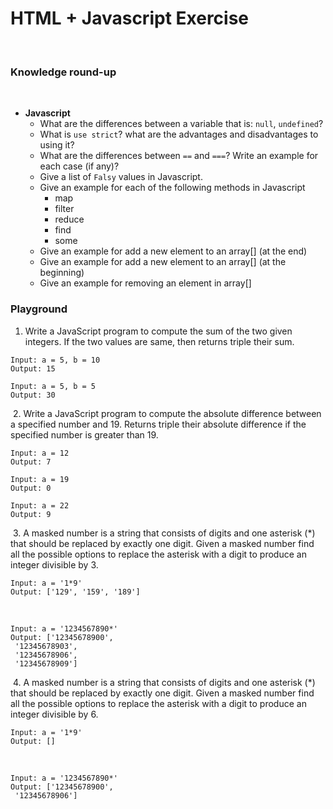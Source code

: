 # HTML + Javascript Exercise
​
### Knowledge round-up
​
- **Javascript**
​
  - What are the differences between a variable that is: `null`, `undefined`?
  - What is `use strict`? what are the advantages and disadvantages to using it?
  - What are the differences between `==` and `===`? Write an example for each case (if any)?
  - Give a list of `Falsy` values in Javascript.
  - Give an example for each of the following methods in Javascript
    + map
    + filter
    + reduce
    + find
    + some
  - Give an example for add a new element to an array[] (at the end)
  - Give an example for add a new element to an array[] (at the beginning)
  - Give an example for removing an element in array[]
​
### Playground
1. Write a JavaScript program to compute the sum of the two given integers. If the two values are same, then returns triple their sum.
```
Input: a = 5, b = 10
Output: 15
​
Input: a = 5, b = 5
Output: 30
```
​
2. Write a JavaScript program to compute the absolute difference between a specified number and 19. Returns triple their absolute difference if the specified number is greater than 19.
​
```
Input: a = 12
Output: 7
​
Input: a = 19
Output: 0
​
Input: a = 22
Output: 9
```
​
3. A masked number is a string that consists of digits and one asterisk (*) that should be replaced by exactly one digit. Given a masked number find all the possible options to replace the asterisk with a digit to produce an integer divisible by 3.
​
```
Input: a = '1*9'
Output: ['129', '159', '189']
```
​
```
Input: a = '1234567890*'
Output: ['12345678900', 
 '12345678903', 
 '12345678906', 
 '12345678909']
```
​
4. A masked number is a string that consists of digits and one asterisk (*) that should be replaced by exactly one digit. Given a masked number find all the possible options to replace the asterisk with a digit to produce an integer divisible by 6.
​
```
Input: a = '1*9'
Output: []
```
​
```
Input: a = '1234567890*'
Output: ['12345678900', 
 '12345678906']
```